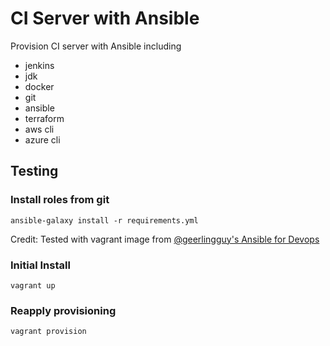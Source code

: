 # CI Server with Ansible

Provision CI server with Ansible including

 * jenkins
 * jdk
 * docker
 * git
 * ansible
 * terraform
 * aws cli
 * azure cli

## Testing

### Install roles from git
```
ansible-galaxy install -r requirements.yml
```

Credit: Tested with vagrant image from [@geerlingguy's Ansible for Devops](https://github.com/geerlingguy/ansible-for-devops)

### Initial Install
```
vagrant up
```

### Reapply provisioning
```
vagrant provision
```

